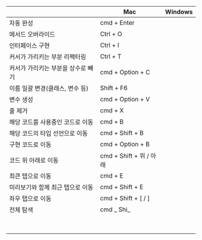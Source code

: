 
|                     | Mac                  | Windows |
| ------------------- | -------------------- | ------- |
| 자동 완성               | cmd + Enter          |         |
| 메서드 오버라이드           | Ctrl + O             |         |
| 인터페이스 구현            | Ctrl + I             |         |
| 커서가 가리키는 부분 리팩터링    | Ctrl + T             |         |
| 커서가 가리키는 부분을 상수로 빼기 | cmd + Option + C     |         |
| 이름 일괄 변경(클래스, 변수 등) | Shift + F6           |         |
| 변수 생성               | cmd + Option + V     |         |
| 줄 제거                | cmd + X              |         |
| 해당 코드를 사용중인 코드로 이동  | cmd + B              |         |
| 해당 코드의 타입 선언으로 이동   | cmd + Shift + B      |         |
| 구현 코드로 이동           | cmd + Option + B     |         |
| 코드 위 아래로 이동         | cmd + Shift + 위 / 아래 |         |
| 최큰 탭으로 이동           | cmd + E              |         |
| 미리보기와 함께 최근 탭으로 이동  | cmd + Shift + E      |         |
| 좌우 탭으로 이동           | cmd + Shift + [ / ]  |         |
| 전체 탐색               | cmd _ Shi_           |         |
|                     |                      |         |
|                     |                      |         |
|                     |                      |         |
|                     |                      |         |
|                     |                      |         |
|                     |                      |         |
|                     |                      |         |
|                     |                      |         |
